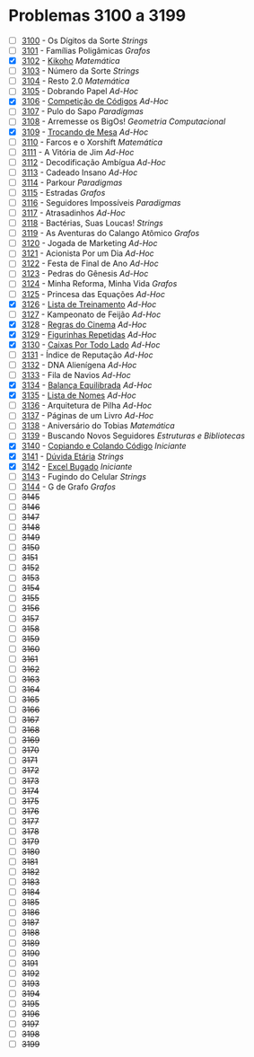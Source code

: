 # Problemas 3100 a 3199

  - [ ]  [3100](https://www.urionlinejudge.com.br/judge/pt/problems/view/3100) - Os Dígitos da Sorte *Strings*
  - [ ]  [3101](https://www.urionlinejudge.com.br/judge/pt/problems/view/3101) - Famílias Poligâmicas *Grafos*
  - [x]  [3102](https://www.urionlinejudge.com.br/judge/pt/problems/view/3102) - [Kikoho](https://github.com/potigol/URI-Potigol/blob/master/src/3100-3199/3102.poti) *Matemática*
  - [ ]  [3103](https://www.urionlinejudge.com.br/judge/pt/problems/view/3103) - Número da Sorte *Strings*
  - [ ]  [3104](https://www.urionlinejudge.com.br/judge/pt/problems/view/3104) - Resto 2.0 *Matemática*
  - [ ]  [3105](https://www.urionlinejudge.com.br/judge/pt/problems/view/3105) - Dobrando Papel *Ad-Hoc*
  - [x]  [3106](https://www.urionlinejudge.com.br/judge/pt/problems/view/3106) - [Competição de Códigos](https://github.com/potigol/URI-Potigol/blob/master/src/3100-3199/3106.poti) *Ad-Hoc*
  - [ ]  [3107](https://www.urionlinejudge.com.br/judge/pt/problems/view/3107) - Pulo do Sapo *Paradigmas*
  - [ ]  [3108](https://www.urionlinejudge.com.br/judge/pt/problems/view/3108) - Arremesse os BigOs! *Geometria Computacional*
  - [x]  [3109](https://www.urionlinejudge.com.br/judge/pt/problems/view/3109) - [Trocando de Mesa](https://github.com/potigol/URI-Potigol/blob/master/src/3100-3199/3109.poti) *Ad-Hoc*
  - [ ]  [3110](https://www.urionlinejudge.com.br/judge/pt/problems/view/3110) - Farcos e o Xorshift *Matemática*
  - [ ]  [3111](https://www.urionlinejudge.com.br/judge/pt/problems/view/3111) - A Vitória de Jim *Ad-Hoc*
  - [ ]  [3112](https://www.urionlinejudge.com.br/judge/pt/problems/view/3112) - Decodificação Ambígua *Ad-Hoc*
  - [ ]  [3113](https://www.urionlinejudge.com.br/judge/pt/problems/view/3113) - Cadeado Insano *Ad-Hoc*
  - [ ]  [3114](https://www.urionlinejudge.com.br/judge/pt/problems/view/3114) - Parkour *Paradigmas*
  - [ ]  [3115](https://www.urionlinejudge.com.br/judge/pt/problems/view/3115) - Estradas *Grafos*
  - [ ]  [3116](https://www.urionlinejudge.com.br/judge/pt/problems/view/3116) - Seguidores Impossíveis *Paradigmas*
  - [ ]  [3117](https://www.urionlinejudge.com.br/judge/pt/problems/view/3117) - Atrasadinhos *Ad-Hoc*
  - [ ]  [3118](https://www.urionlinejudge.com.br/judge/pt/problems/view/3118) - Bactérias, Suas Loucas! *Strings*
  - [ ]  [3119](https://www.urionlinejudge.com.br/judge/pt/problems/view/3119) - As Aventuras do Calango Atômico *Grafos*
  - [ ]  [3120](https://www.urionlinejudge.com.br/judge/pt/problems/view/3120) - Jogada de Marketing *Ad-Hoc*
  - [ ]  [3121](https://www.urionlinejudge.com.br/judge/pt/problems/view/3121) - Acionista Por um Dia *Ad-Hoc*
  - [ ]  [3122](https://www.urionlinejudge.com.br/judge/pt/problems/view/3122) - Festa de Final de Ano *Ad-Hoc*
  - [ ]  [3123](https://www.urionlinejudge.com.br/judge/pt/problems/view/3123) - Pedras do Gênesis *Ad-Hoc*
  - [ ]  [3124](https://www.urionlinejudge.com.br/judge/pt/problems/view/3124) - Minha Reforma, Minha Vida *Grafos*
  - [ ]  [3125](https://www.urionlinejudge.com.br/judge/pt/problems/view/3125) - Princesa das Equações *Ad-Hoc*
  - [x]  [3126](https://www.urionlinejudge.com.br/judge/pt/problems/view/3126) - [Lista de Treinamento](https://github.com/potigol/URI-Potigol/blob/master/src/3100-3199/3126.poti) *Ad-Hoc*
  - [ ]  [3127](https://www.urionlinejudge.com.br/judge/pt/problems/view/3127) - Kampeonato de Feijão *Ad-Hoc*
  - [x]  [3128](https://www.urionlinejudge.com.br/judge/pt/problems/view/3128) - [Regras do Cinema](https://github.com/potigol/URI-Potigol/blob/master/src/3100-3199/3128.poti) *Ad-Hoc*
  - [x]  [3129](https://www.urionlinejudge.com.br/judge/pt/problems/view/3129) - [Figurinhas Repetidas](https://github.com/potigol/URI-Potigol/blob/master/src/3100-3199/3129.poti) *Ad-Hoc*
  - [x]  [3130](https://www.urionlinejudge.com.br/judge/pt/problems/view/3130) - [Caixas Por Todo Lado](https://github.com/potigol/URI-Potigol/blob/master/src/3100-3199/3130.poti) *Ad-Hoc*
  - [ ]  [3131](https://www.urionlinejudge.com.br/judge/pt/problems/view/3131) - Índice de Reputação *Ad-Hoc*
  - [ ]  [3132](https://www.urionlinejudge.com.br/judge/pt/problems/view/3132) - DNA Alienígena *Ad-Hoc*
  - [ ]  [3133](https://www.urionlinejudge.com.br/judge/pt/problems/view/3133) - Fila de Navios *Ad-Hoc*
  - [x]  [3134](https://www.urionlinejudge.com.br/judge/pt/problems/view/3134) - [Balança Equilibrada](https://github.com/potigol/URI-Potigol/blob/master/src/3100-3199/3134.poti) *Ad-Hoc*
  - [x]  [3135](https://www.urionlinejudge.com.br/judge/pt/problems/view/3135) - [Lista de Nomes](https://github.com/potigol/URI-Potigol/blob/master/src/3100-3199/3135.poti) *Ad-Hoc*
  - [ ]  [3136](https://www.urionlinejudge.com.br/judge/pt/problems/view/3136) - Arquitetura de Pilha *Ad-Hoc*
  - [ ]  [3137](https://www.urionlinejudge.com.br/judge/pt/problems/view/3137) - Páginas de um Livro *Ad-Hoc*
  - [ ]  [3138](https://www.urionlinejudge.com.br/judge/pt/problems/view/3138) - Aniversário do Tobias *Matemática*
  - [ ]  [3139](https://www.urionlinejudge.com.br/judge/pt/problems/view/3139) - Buscando Novos Seguidores *Estruturas e Bibliotecas*
  - [x]  [3140](https://www.urionlinejudge.com.br/judge/pt/problems/view/3140) - [Copiando e Colando Código](https://github.com/potigol/URI-Potigol/blob/master/src/3100-3199/3140.poti) *Iniciante*
  - [x]  [3141](https://www.urionlinejudge.com.br/judge/pt/problems/view/3141) - [Dúvida Etária](https://github.com/potigol/URI-Potigol/blob/master/src/3100-3199/3141.poti) *Strings*
  - [x]  [3142](https://www.urionlinejudge.com.br/judge/pt/problems/view/3142) - [Excel Bugado](https://github.com/potigol/URI-Potigol/blob/master/src/3100-3199/3142.poti) *Iniciante*
  - [ ]  [3143](https://www.urionlinejudge.com.br/judge/pt/problems/view/3143) - Fugindo do Celular *Strings*
  - [ ]  [3144](https://www.urionlinejudge.com.br/judge/pt/problems/view/3144) - G de Grafo *Grafos*
  - [ ] ~~3145~~
  - [ ] ~~3146~~
  - [ ] ~~3147~~
  - [ ] ~~3148~~
  - [ ] ~~3149~~
  - [ ] ~~3150~~
  - [ ] ~~3151~~
  - [ ] ~~3152~~
  - [ ] ~~3153~~
  - [ ] ~~3154~~
  - [ ] ~~3155~~
  - [ ] ~~3156~~
  - [ ] ~~3157~~
  - [ ] ~~3158~~
  - [ ] ~~3159~~
  - [ ] ~~3160~~
  - [ ] ~~3161~~
  - [ ] ~~3162~~
  - [ ] ~~3163~~
  - [ ] ~~3164~~
  - [ ] ~~3165~~
  - [ ] ~~3166~~
  - [ ] ~~3167~~
  - [ ] ~~3168~~
  - [ ] ~~3169~~
  - [ ] ~~3170~~
  - [ ] ~~3171~~
  - [ ] ~~3172~~
  - [ ] ~~3173~~
  - [ ] ~~3174~~
  - [ ] ~~3175~~
  - [ ] ~~3176~~
  - [ ] ~~3177~~
  - [ ] ~~3178~~
  - [ ] ~~3179~~
  - [ ] ~~3180~~
  - [ ] ~~3181~~
  - [ ] ~~3182~~
  - [ ] ~~3183~~
  - [ ] ~~3184~~
  - [ ] ~~3185~~
  - [ ] ~~3186~~
  - [ ] ~~3187~~
  - [ ] ~~3188~~
  - [ ] ~~3189~~
  - [ ] ~~3190~~
  - [ ] ~~3191~~
  - [ ] ~~3192~~
  - [ ] ~~3193~~
  - [ ] ~~3194~~
  - [ ] ~~3195~~
  - [ ] ~~3196~~
  - [ ] ~~3197~~
  - [ ] ~~3198~~
  - [ ] ~~3199~~